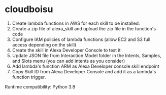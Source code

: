 # cloudboisu

1. Create lambda functions in AWS for each skill to be installed.
2. Create a zip file of alexa_skill and upload the zip file in the function's code
3. Configure IAM policies of lambda functions (allow EC2 and S3 full access depending on the skill)
4. Create the skill in Alexa Developer Console to test it
5. Update JSON file from Interaction Model folder in the Intents, Samples, and Slots menu (you can add intents as you consider) 
6. Add lambda's function ARM as Alexa Developer console skill endpoint
7. Copy Skill ID from Alexa Developer Console and add it as a lambda's function trigger.

Runtime compatibility: Python 3.8
